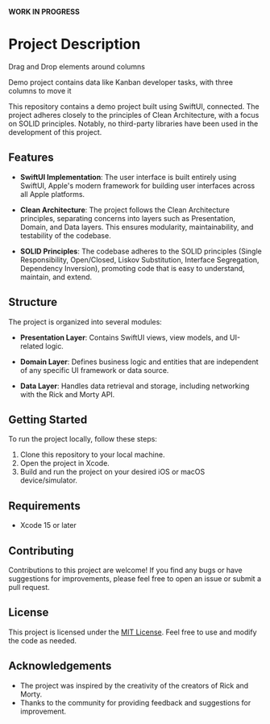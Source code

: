 **WORK IN PROGRESS**

# Project Description

Drag and Drop elements around columns

Demo project contains data like Kanban developer tasks, with three columns to move it

This repository contains a demo project built using SwiftUI, connected. 
The project adheres closely to the principles of Clean Architecture, with a focus on SOLID principles. Notably, no third-party libraries have been used in the development of this project.

## Features

- **SwiftUI Implementation**: The user interface is built entirely using SwiftUI, Apple's modern framework for building user interfaces across all Apple platforms.

- **Clean Architecture**: The project follows the Clean Architecture principles, separating concerns into layers such as Presentation, Domain, and Data layers. This ensures modularity, maintainability, and testability of the codebase.

- **SOLID Principles**: The codebase adheres to the SOLID principles (Single Responsibility, Open/Closed, Liskov Substitution, Interface Segregation, Dependency Inversion), promoting code that is easy to understand, maintain, and extend.

## Structure

The project is organized into several modules:

- **Presentation Layer**: Contains SwiftUI views, view models, and UI-related logic.
  
- **Domain Layer**: Defines business logic and entities that are independent of any specific UI framework or data source.

- **Data Layer**: Handles data retrieval and storage, including networking with the Rick and Morty API.

## Getting Started

To run the project locally, follow these steps:

1. Clone this repository to your local machine.
2. Open the project in Xcode.
3. Build and run the project on your desired iOS or macOS device/simulator.

## Requirements

- Xcode 15 or later

## Contributing

Contributions to this project are welcome! If you find any bugs or have suggestions for improvements, please feel free to open an issue or submit a pull request.

## License

This project is licensed under the [MIT License](LICENSE). Feel free to use and modify the code as needed.

## Acknowledgements

- The project was inspired by the creativity of the creators of Rick and Morty.
- Thanks to the community for providing feedback and suggestions for improvement.



